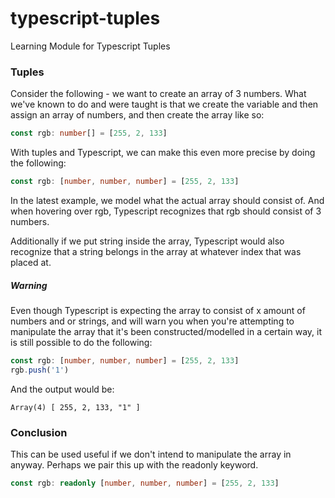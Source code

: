 # typescript-tuples

Learning Module for Typescript Tuples

### Tuples

Consider the following - we want to create an array of 3 numbers. What we've known to do and were taught is that we create the variable and then assign an array of numbers, and then create the array like so:

```typescript
const rgb: number[] = [255, 2, 133]
```

With tuples and Typescript, we can make this even more precise by doing the following:

```typescript
const rgb: [number, number, number] = [255, 2, 133]
```

In the latest example, we model what the actual array should consist of. And when hovering over rgb, Typescript recognizes that rgb should consist of 3 numbers.

Additionally if we put string inside the array, Typescript would also recognize that a string belongs in the array at whatever index that was placed at.

##### Warning

Even though Typescript is expecting the array to consist of x amount of numbers and or strings, and will warn you when you're attempting to manipulate the array that it's been constructed/modelled in a certain way, it is still possible to do the following:

```typescript
const rgb: [number, number, number] = [255, 2, 133]
rgb.push('1')
```

And the output would be:

`Array(4) [ 255, 2, 133, "1" ]`

### Conclusion

This can be used useful if we don't intend to manipulate the array in anyway. Perhaps we pair this up with the readonly keyword.

```typescript
const rgb: readonly [number, number, number] = [255, 2, 133]
```

